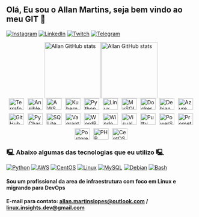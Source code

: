 
## Olá, Eu sou o Allan Martins, seja bem vindo ao meu GIT 👋

[![Instagram](https://img.shields.io/badge/Instagram-E4405F?style=for-the-badge&logo=instagram&logoColor=white)](https://www.instagram.com/allanmlopes/)
[![LinkedIn](https://img.shields.io/badge/LinkedIn-0077B5?style=for-the-badge&logo=linkedin&logoColor=white)](https://www.linkedin.com/in/allanmlopes/)
[![Twitch](https://img.shields.io/badge/Twitch-9146FF?style=for-the-badge&logo=twitch&logoColor=white)](https://www.twitch.tv/bashexecut)
[![Telegram](https://img.shields.io/badge/Telegram-2CA5E0?style=for-the-badge&logo=telegram&logoColor=white)](https://t.me/+9rEttYT412o2ZmEx)

<div style="display: flex; flex-direction: row; justify-content: center; align-items: center;">
  <img src="https://github-readme-stats.vercel.app/api?username=Allanmlopes&show_icons=true&theme=tokyonight" alt="Allan GitHub stats" height="150px" />
  <img src="https://github-readme-stats.vercel.app/api/top-langs/?username=Allanmlopes&show_icons=true&theme=tokyonight&layout=compact" alt="Allan GitHub stats" height="150px" />
</div>

  <div style="display: flex; justify-content: center; align-items: center; flex-wrap: wrap; gap: 10px;">
  <img alt="Terraform" height="30" width="40" src="https://cdn.jsdelivr.net/gh/devicons/devicon/icons/terraform/terraform-plain-wordmark.svg" />
  <img alt="Ansible" height="30" width="40" src="https://cdn.jsdelivr.net/gh/devicons/devicon/icons/ansible/ansible-original-wordmark.svg" />
  <img alt="AWS" height="30" width="40" src="https://cdn.jsdelivr.net/gh/devicons/devicon/icons/amazonwebservices/amazonwebservices-original-wordmark.svg" />
  <img alt="Kubernetes" height="30" width="40" src="https://cdn.jsdelivr.net/gh/devicons/devicon/icons/kubernetes/kubernetes-plain-wordmark.svg" />
  <img alt="Python" height="30" width="40" src="https://cdn.jsdelivr.net/gh/devicons/devicon/icons/python/python-original-wordmark.svg" />
  <img alt="Linux" height="30" width="40" src="https://cdn.jsdelivr.net/gh/devicons/devicon/icons/linux/linux-original.svg" />
  <img alt="MySQL" height="30" width="40" src="https://cdn.jsdelivr.net/gh/devicons/devicon/icons/mysql/mysql-original-wordmark.svg" />
  <img alt="Docker" height="30" width="40" src="https://cdn.jsdelivr.net/gh/devicons/devicon/icons/docker/docker-original-wordmark.svg" />
  <img alt="Debian" height="30" width="40" src="https://cdn.jsdelivr.net/gh/devicons/devicon/icons/debian/debian-original-wordmark.svg" />
  <img alt="Azure DevOps" height="30" width="40" src="https://cdn.jsdelivr.net/gh/devicons/devicon/icons/azuredevops/azuredevops-original.svg" />
  <img alt="GitHub" height="30" width="40" src="https://cdn.jsdelivr.net/gh/devicons/devicon/icons/github/github-original-wordmark.svg" />
  <img alt="PyCharm" height="30" width="40" src="https://cdn.jsdelivr.net/gh/devicons/devicon/icons/pycharm/pycharm-original-wordmark.svg" />
  <img alt="SQLite" height="30" width="40" src="https://cdn.jsdelivr.net/gh/devicons/devicon/icons/sqlite/sqlite-original-wordmark.svg" />
  <img alt="Vagrant" height="30" width="40" src="https://cdn.jsdelivr.net/gh/devicons/devicon/icons/vagrant/vagrant-original-wordmark.svg" />
  <img alt="WordPress" height="30" width="40" src="https://cdn.jsdelivr.net/gh/devicons/devicon/icons/wordpress/wordpress-original.svg" />
  <img alt="Windows 11" height="30" width="40" src="https://cdn.jsdelivr.net/gh/devicons/devicon/icons/windows11/windows11-original.svg" />
  <img alt="Visual Studio" height="30" width="40" src="https://cdn.jsdelivr.net/gh/devicons/devicon/icons/visualstudio/visualstudio-plain.svg" />
  <img alt="Putty" height="30" width="40" src="https://cdn.jsdelivr.net/gh/devicons/devicon/icons/putty/putty-original.svg" />
  <img alt="PowerShell" height="30" width="40" src="https://cdn.jsdelivr.net/gh/devicons/devicon/icons/powershell/powershell-original.svg" />
  <img alt="Prometheus" height="30" width="40" src="https://cdn.jsdelivr.net/gh/devicons/devicon/icons/prometheus/prometheus-original.svg" />
  <img alt="PostgreSQL" height="30" width="40" src="https://cdn.jsdelivr.net/gh/devicons/devicon/icons/postgresql/postgresql-original.svg" />
  <img alt="PHP" height="30" width="40" src="https://cdn.jsdelivr.net/gh/devicons/devicon/icons/php/php-original.svg" />
  <img alt="CentOS" height="30" width="40" src="https://cdn.jsdelivr.net/gh/devicons/devicon/icons/centos/centos-original.svg" />
</div>



### 🖳 Abaixo algumas das tecnologias que eu utilizo 🖳

[![Python](https://img.shields.io/badge/Python-14354C?style=for-the-badge&logo=python&logoColor=white)]()
[![AWS](https://img.shields.io/badge/Amazon_AWS-232F3E?style=for-the-badge&logo=amazon-aws&logoColor=white)]()
[![CentOS](https://img.shields.io/badge/Cent%20OS-262577?style=for-the-badge&logo=CentOS&logoColor=white)]()
[![Linux](https://img.shields.io/badge/Linux-FCC624?style=for-the-badge&logo=linux&logoColor=black)]()
[![MySQL](https://img.shields.io/badge/MySQL-00000F?style=for-the-badge&logo=mysql&logoColor=white)]()
[![Debian](https://img.shields.io/badge/Debian-A81D33?style=for-the-badge&logo=debian&logoColor=white)]()
[![Bash](https://img.shields.io/badge/Shell_Script-121011?style=for-the-badge&logo=gnu-bash&logoColor=white)]()

#### Sou um profissional da area de infraestrutura com foco em Linux e migrando para DevOps
#### E-mail para contato: allan.martinslopes@outlook.com / linux.insights.dev@gmail.com
